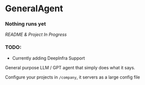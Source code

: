 # GeneralAgent

### Nothing runs yet
*README & Project In Progress*

### TODO:
- Currently adding DeepInfra Support

General purpose LLM / GPT agent that simply does what it says.

Configure your projects in `/company`, it servers as a large config file
